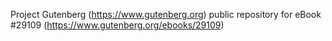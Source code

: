 Project Gutenberg (https://www.gutenberg.org) public repository for eBook #29109 (https://www.gutenberg.org/ebooks/29109)
